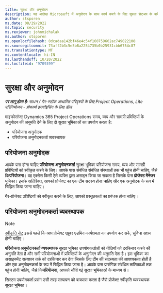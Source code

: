 ```yaml
---
title: सुरक्षा और अनुमोदन
description: यह आलेख Microsoft में अनुमोदन के साथ कार्य करने के लिए सुरक्षा सेटअप के बारे में जानकारी प्रदान करता है।Dynamics 365 Project Operations
author: stsporen
ms.date: 08/29/2022
ms.topic: security
ms.reviewer: johnmichalak
ms.author: stsporen
ms.openlocfilehash: 0dcadaa142bf46e4c54f160759602ac749022108
ms.sourcegitcommit: 73aff2b3c5e5b8a2254735b0b25931cbb6754c87
ms.translationtype: MT
ms.contentlocale: hi-IN
ms.lasthandoff: 10/20/2022
ms.locfileid: "9709399"
---
```

# <a name="security-and-approvals"></a>सुरक्षा और अनुमोदन

_**पर लागू होता है:** साधन / गैर-स्टॉक आधारित परिदृश्यों के लिए Project Operations, Lite परिनियोजन - प्रोफार्मा इनवॉइसिंग के लिए डील_

माइक्रोसॉफ्ट Dynamics 365 Project Operations समय, व्यय और सामग्री प्रविष्टियों के अनुमोदन की अनुमति देने के लिए दो सुरक्षा भूमिकाओं का उपयोग करता है:

- परियोजना अनुमोदक
- परियोजना अनुमोदनकर्ता व्यवस्थापक

## <a name="project-approver"></a>परियोजना अनुमोदक

आपके पास होना चाहिए **परियोजना अनुमोदनकर्ता** सुरक्षा भूमिका परियोजना समय, व्यय और सामग्री प्रविष्टियों को स्वीकृत करने के लिए। आपके पास संबंधित संबंधित संस्थाओं तक भी पहुंच होनी चाहिए, जैसे कि**परियोजना।** वह एक्सेस किसी ऐसे व्यक्ति द्वारा असाइन किया जा सकता है जिसके पास **प्रोजेक्ट मैनेजर** भूमिका। इसके अतिरिक्त, आपको प्रोजेक्ट का एक टीम सदस्य होना चाहिए और एक अनुमोदक के रूप में चिह्नित किया जाना चाहिए।

गैर-प्रोजेक्ट प्रविष्टियों को स्वीकृत करने के लिए, आपको प्रस्तुतकर्ता का प्रबंधक होना चाहिए।

## <a name="project-approver-admin"></a>परियोजना अनुमोदनकर्ता व्यवस्थापक

> [!NOTE]
> [स्वीकृति सेट](approval-sets.md) इससे पहले कि आप प्रोजेक्ट एप्रूवर एडमिन कार्यक्षमता का उपयोग कर सकें, सुविधा सक्षम होनी चाहिए।

**परियोजना अनुमोदनकर्ता व्यवस्थापक** सुरक्षा भूमिका उपयोगकर्ताओं को नीतियों को दरकिनार करने की अनुमति देता है और सभी परियोजनाओं में प्रविष्टियों के अनुमोदन की अनुमति देता है। इस भूमिका का असाइनमेंट सत्यापन तर्क को दरकिनार कर देगा जिसके लिए टीम की सदस्यता की आवश्यकता होती है और एक अनुमोदनकर्ता के रूप में चिह्नित किया जाता है। आपके पास प्रासंगिक संबंधित तालिकाओं तक पहुंच होनी चाहिए, जैसे कि**परियोजना**, आपको सौंपी गई सुरक्षा भूमिकाओं के माध्यम से।

सिस्टम उपयोगकर्ता प्रसंग उसी तरह सत्यापन को बायपास करता है जैसे प्रोजेक्ट स्वीकृति व्यवस्थापक सुरक्षा भूमिका।
